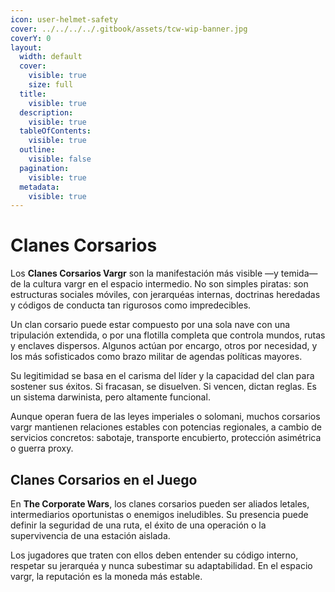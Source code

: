 ```yaml
---
icon: user-helmet-safety
cover: ../../../../.gitbook/assets/tcw-wip-banner.jpg
coverY: 0
layout:
  width: default
  cover:
    visible: true
    size: full
  title:
    visible: true
  description:
    visible: true
  tableOfContents:
    visible: true
  outline:
    visible: false
  pagination:
    visible: true
  metadata:
    visible: true
---
```


# Clanes Corsarios

Los **Clanes Corsarios Vargr** son la manifestación más visible —y temida— de la cultura vargr en el espacio intermedio. No son simples piratas: son estructuras sociales móviles, con jerarquéas internas, doctrinas heredadas y códigos de conducta tan rigurosos como impredecibles.

Un clan corsario puede estar compuesto por una sola nave con una tripulación extendida, o por una flotilla completa que controla mundos, rutas y enclaves dispersos. Algunos actúan por encargo, otros por necesidad, y los más sofisticados como brazo militar de agendas políticas mayores.

Su legitimidad se basa en el carisma del líder y la capacidad del clan para sostener sus éxitos. Si fracasan, se disuelven. Si vencen, dictan reglas. Es un sistema darwinista, pero altamente funcional.

Aunque operan fuera de las leyes imperiales o solomani, muchos corsarios vargr mantienen relaciones estables con potencias regionales, a cambio de servicios concretos: sabotaje, transporte encubierto, protección asimétrica o guerra proxy.

## Clanes Corsarios en el Juego

En **The Corporate Wars**, los clanes corsarios pueden ser aliados letales, intermediarios oportunistas o enemigos ineludibles. Su presencia puede definir la seguridad de una ruta, el éxito de una operación o la supervivencia de una estación aislada.

Los jugadores que traten con ellos deben entender su código interno, respetar su jerarquéa y nunca subestimar su adaptabilidad. En el espacio vargr, la reputación es la moneda más estable.
